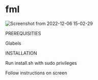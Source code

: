 # fml

![Screenshot from 2022-12-06 15-02-29](https://user-images.githubusercontent.com/91657147/205932809-83940cc8-6caf-4797-9e11-842bda4d31c0.png)


PREREQUISITIES

Glabels
 
 
 
INSTALLATION

Run install.sh with sudo privileges

Follow instructions on screen

